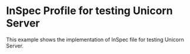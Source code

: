 # InSpec Profile for testing Unicorn Server

This example shows the implementation of  InSpec file for testing Unicorn Server.
